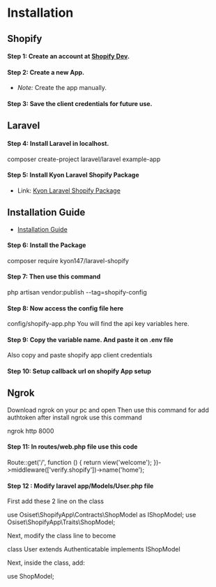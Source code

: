 # Installation

## Shopify

#### Step 1: Create an account at [Shopify Dev](https://www.shopify.com/login).

#### Step 2: Create a new App.

   - *Note:* Create the app manually.

#### Step 3: Save the client credentials for future use.

## Laravel

#### Step 4: Install Laravel in localhost.


composer create-project laravel/laravel example-app


#### Step 5: Install Kyon Laravel Shopify Package

- Link: [Kyon Laravel Shopify Package](https://github.com/Kyon147/laravel-shopify)

## Installation Guide

- [Installation Guide](https://github.com/Kyon147/laravel-shopify/wiki/Installation)

#### Step 6: Install the Package

composer require kyon147/laravel-shopify

#### Step 7: Then use this command 
php artisan vendor:publish --tag=shopify-config

#### Step 8: Now access the config file here 
config/shopify-app.php
You will find the api key variables here. 

#### Step 9: Copy the variable name.  And paste it on .env file 
Also copy and paste shopify app client credentials

#### Step 10:  Setup callback url on shopify App setup

## Ngrok
Download ngrok on your pc and open
Then use this command for add authtoken
after install ngrok use this command

ngrok http 8000

#### Step 11: In routes/web.php file use this code 

Route::get('/', function () {
    return view('welcome');
})->middleware(['verify.shopify'])->name('home');

#### Step 12 : Modify laravel  app/Models/User.php file

First add these 2 line on the class 

use Osiset\ShopifyApp\Contracts\ShopModel as IShopModel;
use Osiset\ShopifyApp\Traits\ShopModel;

Next, modify the class line to become

class User extends Authenticatable implements IShopModel

Next, inside the class, add:

use ShopModel;











